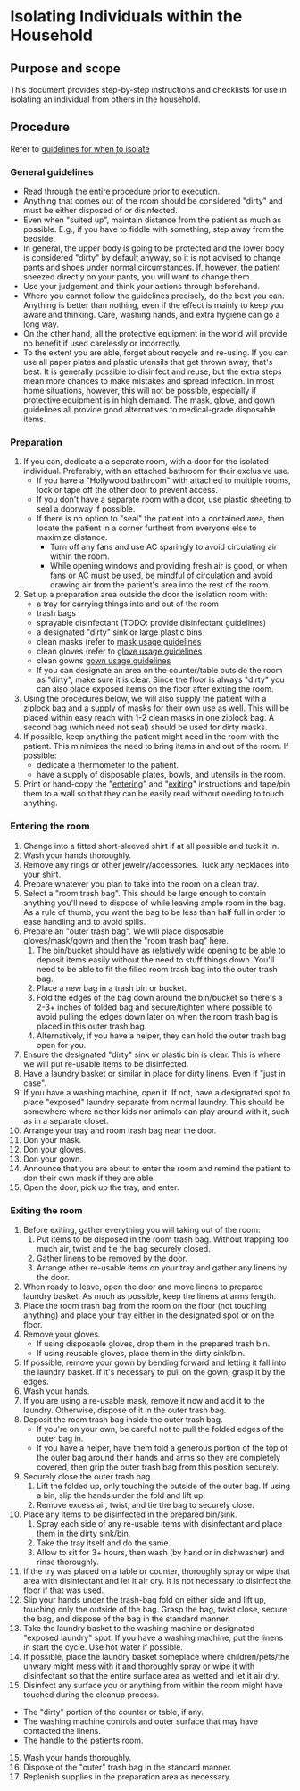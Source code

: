 # Isolating Individuals within the Household

## Purpose and scope

This document provides step-by-step instructions and checklists for use in isolating an individual from others in the household.

## Procedure

Refer to [guidelines for when to isolate](../standards/Household%20Isolation%20Standards.md#guidelines-for-when-to-isolate)

### General guidelines

* Read through the entire procedure prior to execution.
* Anything that comes out of the room should be considered "dirty" and must be either disposed of or disinfected.
* Even when "suited up", maintain distance from the patient as much as possible. E.g., if you have to fiddle with something, step away from the bedside.
* In general, the upper body is going to be protected and the lower body is considered "dirty" by default anyway, so it is not advised to change pants and shoes under normal circumstances. If, however, the patient sneezed directly on your pants, you will want to change them.
* Use your judgement and think your actions through beforehand.
* Where you cannot follow the guidelines precisely, do the best you can. Anything is better than nothing, even if the effect is mainly to keep you aware and thinking. Care, washing hands, and extra hygiene can go a long way.
* On the other hand, all the protective equipment in the world will provide no benefit if used carelessly or incorrectly.
* To the extent you are able, forget about recycle and re-using. If you can use all paper plates and plastic utensils that get thrown away, that's best. It is generally possible to disinfect and reuse, but the extra steps mean more chances to make mistakes and spread infection. In most home situations, however, this will not be possible, especially if protective equipment is in high  demand. The mask, glove, and gown guidelines all provide good alternatives to medical-grade disposable items.

### Preparation

1. If you can, dedicate a a separate room, with a door for the isolated individual. Preferably, with an attached bathroom for their exclusive use.
   * If you have a "Hollywood bathroom" with attached to multiple rooms, lock or tape off the other door to prevent access.
   * If you don't have a separate room with a door, use plastic sheeting to seal a doorway if possible.
   * If there is no option to "seal" the patient into a contained area, then locate the patient in a corner furthest from everyone else to maximize distance.
      * Turn off any fans and use AC sparingly to avoid circulating air within the room.
      * While opening windows and providing fresh air is good, or when fans or AC must be used, be mindful of circulation and avoid drawing air from the patient's area into the rest of the room.
2. Set up a preparation area outside the door the isolation room with:
   * a tray for carrying things into and out of the room
   * trash bags
   * sprayable disinfectant (TODO: provide disinfectant guidelines)
   * a designated "dirty" sink or large plastic bins
   * clean masks (refer to [mask usage guidelines](../Home%20Lockdown%20Framework.md#mask-usage-guidelines)
   * clean gloves (refer to [glove usage guidelines](../Home%20Lockdown%20Framework.md#gloves-usage-guidelines)
   * clean gowns [gown usage guidelines](../Home%20Lockdown%20Framework.md#gown-usage-guidelines)
   * If you can  designate an area on the counter/table outside the room as "dirty", make sure it is clear. Since the floor is always "dirty" you can also place exposed items on the floor after exiting the room.
3. Using the procedures below, we will also supply the patient with a ziplock bag and a supply of masks for their own use as well. This will be placed within easy reach with 1-2 clean masks in one ziplock bag. A second bag (which need not seal) should be used for dirty masks.
4. If possible, keep anything the patient might need in the room with the patient. This minimizes the need to bring items in and out of the room. If possible:
   * dedicate a thermometer to the patient.
   * have a supply of disposable plates, bowls, and utensils in the room.
5. Print or hand-copy the "[entering](#entering-the-room)" and "[exiting](#exiting-the-room)" instructions and tape/pin them to a wall so that they can be easily read without needing to touch anything.

### Entering the room

1. Change into a fitted short-sleeved shirt if at all possible and tuck it in.
2. Wash your hands thoroughly.
3. Remove any rings or other jewelry/accessories. Tuck any necklaces into your shirt.
4. Prepare whatever you plan to take into the room on a clean tray.
5. Select a "room trash bag". This should be large enough to contain anything you'll need to dispose of while leaving ample room in the bag. As a rule of thumb, you want the bag to be less than half full in order to ease handling and to avoid spills.
6. Prepare an "outer trash bag". We will place disposable gloves/mask/gown and then the "room trash bag" here.
   1. The bin/bucket should have as relatively wide opening to be able to deposit items easily without the need to stuff things down. You'll need to be able to fit the filled room trash bag into the outer trash bag.
   2. Place a new bag in a trash bin or bucket.
   3. Fold the edges of the bag down around the bin/bucket so there's a 2-3+ inches of folded bag and secure/tighten where possible to avoid pulling the edges down later on when the room trash bag is placed in this outer trash bag.
   4. Alternatively, if you have a helper, they can hold the outer trash bag open for you.
7. Ensure the designated "dirty" sink or plastic bin is clear. This is where we will put re-usable items to be disinfected.
8. Have a laundry basket or similar in place for dirty linens. Even if "just in case".
9. If you have a washing machine, open it. If not, have a designated spot to place "exposed" laundry separate from normal laundry. This should be somewhere where neither kids nor animals can play around with it, such as in a separate closet.
10. Arrange your tray and room trash bag near the door.
11. Don your mask.
12. Don your gloves.
13. Don your gown.
14. Announce that you are about to enter the room and remind the patient to don their own mask if they are able.
15. Open the door, pick up the tray, and enter.

### Exiting the room

1. Before exiting, gather everything you will taking out of the room:
   1. Put items to be disposed in the room trash bag. Without trapping too much air, twist and tie the bag securely closed.
   2. Gather linens to be removed by the door.
   3. Arrange other re-usable items on your tray and gather any linens by the door.
2. When ready to leave, open the door and move linens to prepared laundry basket. As much as possible, keep the linens at arms length.
3. Place the room trash bag from the room on the floor (not touching anything) and place your tray either in the designated spot or on the floor.
4. Remove your gloves.
   * If using disposable gloves, drop them in the prepared trash bin.
   * If using reusable gloves, place them in the dirty sink/bin.
5. If possible, remove your gown by bending forward and letting it fall into the laundry basket. If it's necessary to pull on the gown, grasp it by the edges.
6. Wash your hands.
7. If you are using a re-usable mask, remove it now and add it to the laundry. Otherwise, dispose of it in the outer trash bag.
8. Deposit the room trash bag inside the outer trash bag.
   * If you're on your own, be careful not to pull the folded edges of the outer bag in.
   * If you have a helper, have them  fold a generous portion of the top of the outer bag around their hands and arms so they are completely covered, then grip the outer trash bag from this position securely.
9. Securely close the outer trash bag.
   1. Lift the folded up, only touching the outside of the outer bag. If using a bin, slip the hands under the fold and lift up.
   2. Remove excess air, twist, and tie the bag to securely close.
9. Place any items to be disinfected in the prepared bin/sink.
   1. Spray each side of any re-usable items with disinfectant and place them in the dirty sink/bin.
   2. Take the tray itself and do the same.
   3. Allow to sit for 3+ hours, then wash (by hand or in dishwasher) and rinse thoroughly.
10. If the try was placed on a table or counter, thoroughly spray or wipe that area with disinfectant and let it air dry. It is not necessary to disinfect the floor if that was used.
11. Slip your hands under the trash-bag fold on either side and lift up, touching only the outside of the bag. Grasp the bag, twist close, secure the bag, and dispose of the bag in the standard manner.
12. Take the laundry basket to the washing machine or designated "exposed laundry" spot. If you have a washing machine, put the linens in start the cycle. Use hot water if possible.
13. If possible, place the laundry basket someplace where children/pets/the unwary might mess with it and thoroughly spray or wipe it with disinfectant so that the entire surface area as wetted and let it air dry.
14. Disinfect any surface you or anything from within the room might have touched during the cleanup process.
   * The "dirty" portion of the counter or table, if any.
   * The washing machine controls and outer surface that may have contacted the linens.
   * The handle to the patients room.
15. Wash your hands thoroughly.
16. Dispose of the "outer" trash bag in the standard manner.
17. Replenish supplies in the preparation area as necessary.
